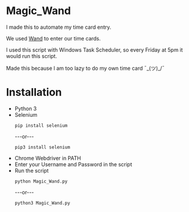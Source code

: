# Magic_Wand
I made this to automate my time card entry.

We used [Wand](https://prowand.pro-unlimited.com) to enter our time cards.

I used this script with Windows Task Scheduler, so every Friday at 5pm it would run this script.

Made this because I am too lazy to do my own time card ¯\_(ツ)_/¯

# Installation
* Python 3
* Selenium 
  ```
  pip install selenium
  ```
  ---or---
  ```
  pip3 install selenium
  ```
* Chrome Webdriver in PATH
* Enter your Username and Password in the script
* Run the script
  ```
  python Magic_Wand.py
  ```
  ---or---
  ```
  python3 Magic_Wand.py
  ```
